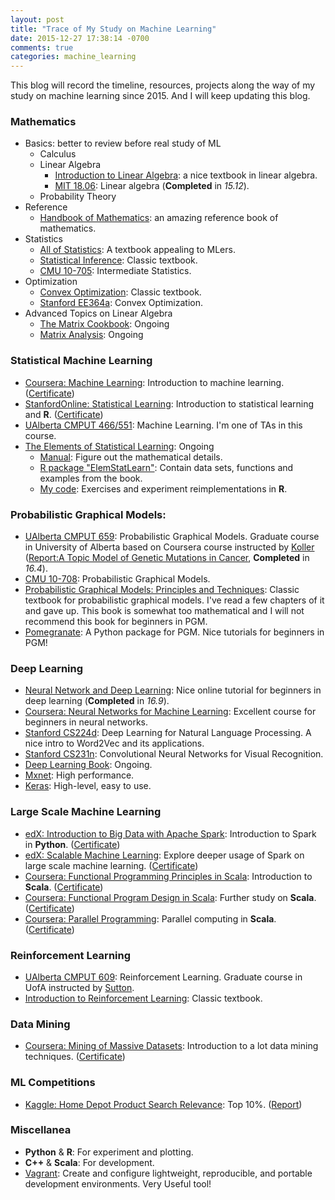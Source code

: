 ```yaml
---
layout: post
title: "Trace of My Study on Machine Learning"
date: 2015-12-27 17:38:14 -0700
comments: true
categories: machine_learning
---
```


This blog will record the timeline, resources, projects along the way of my study on machine learning since 2015. And I will keep updating this blog.

### Mathematics

- Basics: better to review before real study of ML
    - Calculus
	- Linear Algebra
		- [Introduction to Linear Algebra](http://math.mit.edu/~gs/linearalgebra/): a nice textbook in linear algebra.
		- [MIT 18.06](https://www.youtube.com/watch?v=ZK3O402wf1c&list=PLE7DDD91010BC51F8): Linear algebra (**Completed** in *15.12*).
	- Probability Theory
- Reference
	- [Handbook of Mathematics](http://www.springer.com/us/book/9783662462201): an amazing reference book of mathematics.
- Statistics
	- [All of Statistics](http://www.stat.cmu.edu/~larry/all-of-statistics/): A textbook appealing to MLers.
	- [Statistical Inference](http://www.amazon.com/Statistical-Inference-George-Casella/dp/0534243126): Classic textbook.
	- [CMU 10-705](http://www.stat.cmu.edu/~larry/=stat705/): Intermediate Statistics.
- Optimization
	- [Convex Optimization](http://web.stanford.edu/~boyd/cvxbook/): Classic textbook.
	- [Stanford EE364a](http://stanford.edu/class/ee364a/index.html): Convex Optimization.
- Advanced Topics on Linear Algebra
	- [The Matrix Cookbook](http://www2.imm.dtu.dk/pubdb/views/edoc_download.php/3274/pdf/imm3274.pdf): Ongoing
	- [Matrix Analysis](https://www.amazon.ca/Matrix-Analysis-Roger-Horn/dp/0521548233): Ongoing

<!--more-->

### Statistical Machine Learning

- [Coursera: Machine Learning](https://www.coursera.org/learn/machine-learning): Introduction to machine learning. ([Certificate](/certificates/ml.pdf))
- [StanfordOnline: Statistical Learning](https://lagunita.stanford.edu/courses/HumanitiesandScience/StatLearning/Winter2015/info): Introduction to statistical learning and **R**. ([Certificate](/certificates/sl.pdf)) 
- [UAlberta CMPUT 466/551](https://www.ualberta.ca/computing-science/undergraduate-studies/course-directory/courses/machine-learning): Machine Learning. I'm one of TAs in this course.
- [The Elements of Statistical Learning](http://statweb.stanford.edu/~tibs/ElemStatLearn/): Ongoing
    - [Manual](http://waxworksmath.com/Authors/G_M/Hastie/hastie.html): Figure out the mathematical details.
	- [R package "ElemStatLearn"](https://cran.r-project.org/web/packages/ElemStatLearn/index.html): Contain data sets, functions and examples from the book.
	- [My code](https://github.com/billy-inn/ElemStatLearn): Exercises and experiment reimplementations in **R**.

### Probabilistic Graphical Models:

- [UAlberta CMPUT 659](https://uofa.ualberta.ca/computing-science/graduate-studies/course-directory/courses/probabilistic-graphical-models): Probabilistic Graphical Models. Graduate course in University of Alberta based on Coursera course instructed by [Koller](http://ai.stanford.edu/users/koller/) ([Report:A Topic Model of Genetic Mutations in Cancer](/papers/cmput659.pdf), **Completed** in *16.4*).
- [CMU 10-708](http://www.cs.cmu.edu/~epxing/Class/10708-15/lecture.html): Probabilistic Graphical Models.
- [Probabilistic Graphical Models: Principles and Techniques](http://pgm.stanford.edu/): Classic textbook for probabilistic graphical models. I've read a few chapters of it and gave up. This book is somewhat too mathematical and I will not recommend this book for beginners in PGM.
- [Pomegranate](https://github.com/jmschrei/pomegranate): A Python package for PGM. Nice tutorials for beginners in PGM!

### Deep Learning

- [Neural Network and Deep Learning](http://neuralnetworksanddeeplearning.com/index.html): Nice online tutorial for beginners in deep learning (**Completed** in *16.9*).
- [Coursera: Neural Networks for Machine Learning](https://www.coursera.org/learn/neural-networks): Excellent course for beginners in neural networks.
- [Stanford CS224d](http://cs224d.stanford.edu/): Deep Learning for Natural Language Processing. A nice intro to Word2Vec and its applications.
- [Stanford CS231n](http://vision.stanford.edu/teaching/cs231n/index.html): Convolutional Neural Networks for Visual Recognition.
- [Deep Learning Book](http://www.deeplearningbook.org/): Ongoing.
- [Mxnet](https://github.com/dmlc/mxnet): High performance.
- [Keras](https://keras.io/): High-level, easy to use.

### Large Scale Machine Learning

- [edX: Introduction to Big Data with Apache Spark](https://courses.edx.org/courses/BerkeleyX/CS100.1x/1T2015/info): Introduction to Spark in **Python**. ([Certificate](/certificates/spark.pdf))
- [edX: Scalable Machine Learning](https://courses.edx.org/courses/BerkeleyX/CS190.1x/1T2015/info): Explore deeper usage of Spark on large scale machine learning. ([Certificate](/certificates/scalableML.pdf))
- [Coursera: Functional Programming Principles in Scala](https://www.coursera.org/learn/progfun1/): Introduction to **Scala**. ([Certificate](/certificates/fpp.pdf))
- [Coursera: Functional Program Design in Scala](https://www.coursera.org/learn/progfun2): Further study on **Scala**. ([Certificate](/certificates/fpd.pdf))
- [Coursera: Parallel Programming](https://www.coursera.org/learn/parprog1): Parallel computing in **Scala**. ([Certificate](/certificates/pp.pdf))

### Reinforcement Learning

- [UAlberta CMPUT 609](https://www.ualberta.ca/computing-science/graduate-studies/course-directory/courses/reinforcement-learning-in-ai): Reinforcement Learning. Graduate course in UofA instructed by [Sutton](https://webdocs.cs.ualberta.ca/~sutton/).
- [Introduction to Reinforcement Learning](https://webdocs.cs.ualberta.ca/~sutton/book/the-book.html): Classic textbook.

### Data Mining

- [Coursera: Mining of Massive Datasets](https://www.coursera.org/course/mmds): Introduction to a lot data mining techniques. ([Certificate](/certificates/mmds.pdf))

### ML Competitions

- [Kaggle: Home Depot Product Search Relevance](https://www.kaggle.com/c/home-depot-product-search-relevance): Top 10%. ([Report](/papers/cmput690.pdf))

### Miscellanea

- **Python** & **R**: For experiment and plotting.
- **C++** & **Scala**: For development.
- [Vagrant](https://www.vagrantup.com/): Create and configure lightweight, reproducible, and portable development environments. Very Useful tool!
